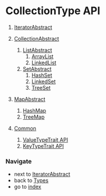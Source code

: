 # CollectionType API

1. [IteratorAbstract](/docs/api/5_1.IteratorAbstractAPI.md)

2. [CollectionAbstract](/docs/api/5_2.CollectionAbstractAPI.md)
    1. [ListAbstract](/docs/api/5_3.ListAbstractAPI.md)
        1. [ArrayList](/docs/api/5_4.ArrayListAPI.md)    
        2. [LinkedList](/docs/api/5_4.LinkedListAPI.md)    
    2. [SetAbstract](/docs/api/5_3.SetAbstractAPI.md)
        1. [HashSet](/docs/api/5_4.HashSetAPI.md)
        2. [LinkedSet](/docs/api/5_4.LinkedSetAPI.md)
        3. [TreeSet](/docs/api/5_4.TreeSetAPI.md)
    
3. [MapAbstract](/docs/api/5_2.MapAbstractAPI.md)
    1. [HashMap](/docs/api/5_4.HashMapAPI.md)
    2. [TreeMap](/docs/api/5_4.TreeMapAPI.md)
    
4. [Common](/docs/api/5_2.CommonAPI.md)
    1. [ValueTypeTrait API](/docs/api/5_3.ValueTypeTraitAPI.md)
    2. [KeyTypeTrait API](/docs/api/5_3.KeyTypeTraitAPI.md)
    
### Navigate

* next to [IteratorAbstract](/docs/api/5_1.IteratorAbstractAPI.md)
* back to [Types](/docs/4.Types.md)
* go to [index](/docs/README.md)